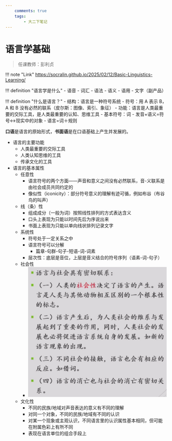 ```yaml
---
    comments: true
    tags:
        - 大二下笔记
---
```


# 语言学基础

> 任课教师：彭利贞

!!! note "Link"
    <https://socralin.github.io/2025/02/12/Basic-Linguistics-Learning/>

!!! definition "语言学是什么"
    - 语音
    - 词汇
    - 语法
    - 语义
    - 语用
    - 文字（副产品）

!!! definition "什么是语言？"
    - 结构：语言是一种符号系统
        - 符号：用 A 表示 B，A 和 B 没有必然的联系（皮尔斯：图像、索引、象征）
    - 功能：语言是人类最重要的交际工具，是人类最重要的认知、思维工具
    - 基本符号：词
        - 发音+语义=符号<->现实中的对象
        - 语言=词＋规则

**口语**是语言的原始形式，**书面语**是在口语基础上产生并发展的。

- 语言的主要功能
    - 人类最重要的交际工具
    - 人类认知思维的工具
    - 传承文化的工具
- 语言的基本属性
    - 任意性
        - 语言符号的两个方面——声音和意义之间没有必然联系，音-义联系是由社会成员共同约定的
        - 像似性（iconicity）：部分符号意义的理解有迹可循，例如布谷（布谷鸟的叫声）
    - 线（条）性
        - 组成成分（一般为词）按照线性排列的方式表达含义
        - 口头上表现为只能以时间先后为序说出来
        - 书面上表现为只能以单向线状排列记录文字
    - 系统性
        - 符号处于一定关系之中
        - 语言符号可以分解
            - 篇章-句群-句子-短语-词-词素
        - 层次性：底层是音位，上层是音义结合的符号序列（语素-词-句子）
    - 社会性
        - ![社会性](./assets/ling1.png)
    - 文化性
        - 不同的民族/地域对声音表达的意义有不同的理解
        - 对同一个对象，不同的民族/地域有不同的认识
        - 对某一个现象或主观认识，不同语言里的认识属性基本相同，但可能在附属色彩上有所不同
        - 表现在语言单位的组合手段上